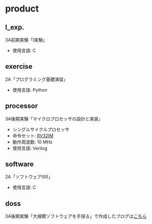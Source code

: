 # product
## I_exp.
3A前期実験「I実験」
- 使用言語: C


## exercise
2A「プログラミング基礎演習」
- 使用言語: Python


## processor
3A後期実験「マイクロプロセッサの設計と実装」
- シングルサイクルプロセッサ
- 命令セット: [RV32IM](https://riscv.org/technical/specifications/)
- 動作周波数: 10 MHz
- 使用言語: Verilog


## software
2A「ソフトウェアI(II)」
- 使用言語: C


## doss
3A後期実験「大規模ソフトウェアを手探る」で作成したブログは[こちら](https://doss2021-7.hatenadiary.com/)
